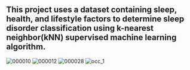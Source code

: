 ## This project uses a dataset containing sleep, health, and lifestyle factors to determine sleep disorder classification using k-nearest neighbor(kNN) supervised machine learning algorithm.

![000010](https://github.com/sejaldavla/Exploratory-Data-Analysis/assets/77356703/a800ee75-c6a1-4244-8461-56a54d206fb1)
![000012](https://github.com/sejaldavla/Exploratory-Data-Analysis/assets/77356703/3527cfa8-cc12-4d34-b0f7-c9e62fb144ff)
![000028](https://github.com/sejaldavla/Exploratory-Data-Analysis/assets/77356703/4368023b-99bc-4947-bdf0-e00e224ee274)
![occ_1](https://github.com/sejaldavla/Exploratory-Data-Analysis/assets/77356703/678c7ea5-f202-4358-b823-23be26ef1104)
